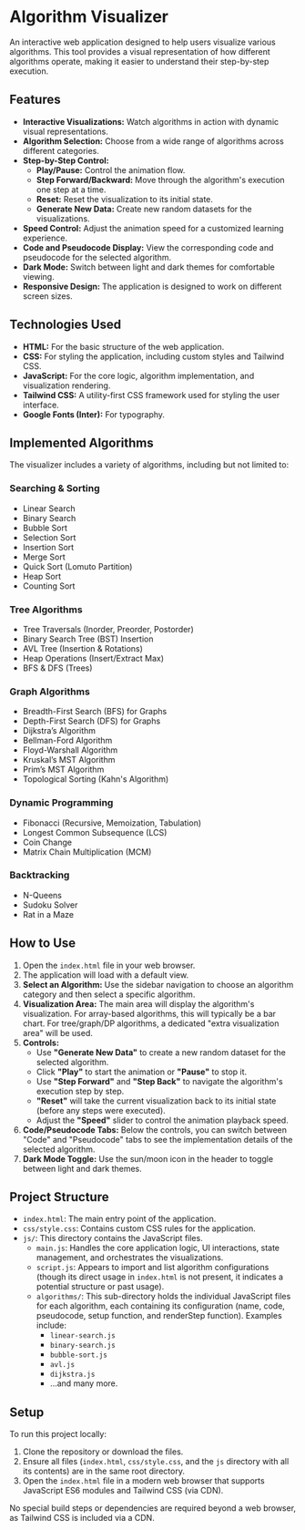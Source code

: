 # Algorithm Visualizer

An interactive web application designed to help users visualize various algorithms. This tool provides a visual representation of how different algorithms operate, making it easier to understand their step-by-step execution.

## Features

* **Interactive Visualizations:** Watch algorithms in action with dynamic visual representations.
* **Algorithm Selection:** Choose from a wide range of algorithms across different categories.
* **Step-by-Step Control:**
    * **Play/Pause:** Control the animation flow.
    * **Step Forward/Backward:** Move through the algorithm's execution one step at a time.
    * **Reset:** Reset the visualization to its initial state.
    * **Generate New Data:** Create new random datasets for the visualizations.
* **Speed Control:** Adjust the animation speed for a customized learning experience.
* **Code and Pseudocode Display:** View the corresponding code and pseudocode for the selected algorithm.
* **Dark Mode:** Switch between light and dark themes for comfortable viewing.
* **Responsive Design:** The application is designed to work on different screen sizes.

## Technologies Used

* **HTML:** For the basic structure of the web application.
* **CSS:** For styling the application, including custom styles and Tailwind CSS.
* **JavaScript:** For the core logic, algorithm implementation, and visualization rendering.
* **Tailwind CSS:** A utility-first CSS framework used for styling the user interface.
* **Google Fonts (Inter):** For typography.

## Implemented Algorithms

The visualizer includes a variety of algorithms, including but not limited to:

### Searching & Sorting
* Linear Search
* Binary Search
* Bubble Sort
* Selection Sort
* Insertion Sort
* Merge Sort
* Quick Sort (Lomuto Partition)
* Heap Sort
* Counting Sort

### Tree Algorithms

* Tree Traversals (Inorder, Preorder, Postorder)
* Binary Search Tree (BST) Insertion
* AVL Tree (Insertion & Rotations)
* Heap Operations (Insert/Extract Max)
* BFS & DFS (Trees)

### Graph Algorithms

* Breadth-First Search (BFS) for Graphs
* Depth-First Search (DFS) for Graphs
* Dijkstra’s Algorithm
* Bellman-Ford Algorithm
* Floyd-Warshall Algorithm
* Kruskal’s MST Algorithm
* Prim’s MST Algorithm
* Topological Sorting (Kahn's Algorithm)

### Dynamic Programming

* Fibonacci (Recursive, Memoization, Tabulation)
* Longest Common Subsequence (LCS)
* Coin Change
* Matrix Chain Multiplication (MCM)

### Backtracking

* N-Queens
* Sudoku Solver
* Rat in a Maze

## How to Use

1.  Open the `index.html` file in your web browser.
2.  The application will load with a default view.
3.  **Select an Algorithm:** Use the sidebar navigation to choose an algorithm category and then select a specific algorithm.
4.  **Visualization Area:** The main area will display the algorithm's visualization. For array-based algorithms, this will typically be a bar chart. For tree/graph/DP algorithms, a dedicated "extra visualization area" will be used.
5.  **Controls:**
    * Use **"Generate New Data"** to create a new random dataset for the selected algorithm.
    * Click **"Play"** to start the animation or **"Pause"** to stop it.
    * Use **"Step Forward"** and **"Step Back"** to navigate the algorithm's execution step by step.
    * **"Reset"** will take the current visualization back to its initial state (before any steps were executed).
    * Adjust the **"Speed"** slider to control the animation playback speed.
6.  **Code/Pseudocode Tabs:** Below the controls, you can switch between "Code" and "Pseudocode" tabs to see the implementation details of the selected algorithm.
7.  **Dark Mode Toggle:** Use the sun/moon icon in the header to toggle between light and dark themes.

## Project Structure

* `index.html`: The main entry point of the application.
* `css/style.css`: Contains custom CSS rules for the application.
* `js/`: This directory contains the JavaScript files.
    * `main.js`: Handles the core application logic, UI interactions, state management, and orchestrates the visualizations.
    * `script.js`: Appears to import and list algorithm configurations (though its direct usage in `index.html` is not present, it indicates a potential structure or past usage).
    * `algorithms/`: This sub-directory holds the individual JavaScript files for each algorithm, each containing its configuration (name, code, pseudocode, setup function, and renderStep function). Examples include:
        * `linear-search.js`
        * `binary-search.js`
        * `bubble-sort.js`
        * `avl.js`
        * `dijkstra.js`
        * ...and many more.

## Setup

To run this project locally:

1.  Clone the repository or download the files.
2.  Ensure all files (`index.html`, `css/style.css`, and the `js` directory with all its contents) are in the same root directory.
3.  Open the `index.html` file in a modern web browser that supports JavaScript ES6 modules and Tailwind CSS (via CDN).

No special build steps or dependencies are required beyond a web browser, as Tailwind CSS is included via a CDN.
